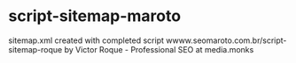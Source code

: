 # script-sitemap-maroto
sitemap.xml created with completed script wwww.seomaroto.com.br/script-sitemap-roque by Victor Roque - Professional SEO at media.monks
